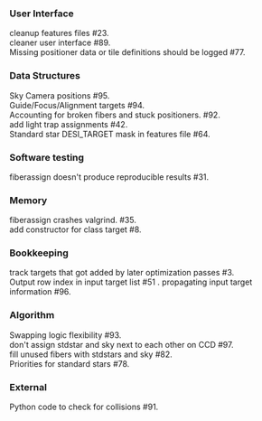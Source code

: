 ###  User Interface
cleanup features files #23.  
cleaner user interface #89.  
Missing positioner data or tile definitions should be logged #77.  

### Data Structures
Sky Camera positions #95.  
Guide/Focus/Alignment targets #94.  
Accounting for broken fibers and stuck positioners. #92.  
add light trap assignments #42.  
Standard star DESI_TARGET mask in features file #64.  

### Software testing
fiberassign doesn't produce reproducible results #31.  

### Memory 
fiberassign crashes valgrind. #35.  
add constructor for class target #8.  

### Bookkeeping
track targets that got added by later optimization passes #3.  
Output row index in input target list #51 . 
propagating input target information #96.  

### Algorithm
Swapping logic flexibility #93.  
don't assign stdstar and sky next to each other on CCD #97.  
fill unused fibers with stdstars and sky #82.  
Priorities for standard stars #78.  

### External
Python code to check for collisions #91.  

















